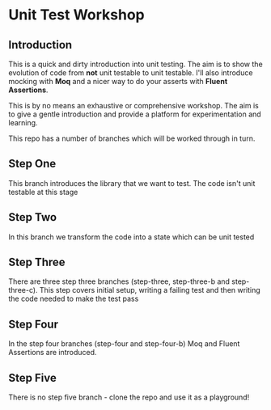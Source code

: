 # Unit Test Workshop
## Introduction
This is a quick and dirty introduction into unit testing.  The aim is to show the evolution of code from **not** unit testable to unit testable.  I'll also introduce mocking with **Moq** and a nicer way to do your asserts with **Fluent Assertions**.

This is by no means an exhaustive or comprehensive workshop.  The aim is to give a gentle introduction and provide a platform for experimentation and learning.

This repo has a number of branches which will be worked through in turn.

## Step One
This branch introduces the library that we want to test.  The code isn't unit testable at this stage

## Step Two
In this branch we transform the code into a state which can be unit tested

## Step Three
There are three step three branches (step-three, step-three-b and step-three-c).  This step covers initial setup, writing a failing test and then writing the code needed to make the test pass

## Step Four
In the step four branches (step-four and step-four-b) Moq and Fluent Assertions are introduced.

## Step Five
There is no step five branch - clone the repo and use it as a playground!